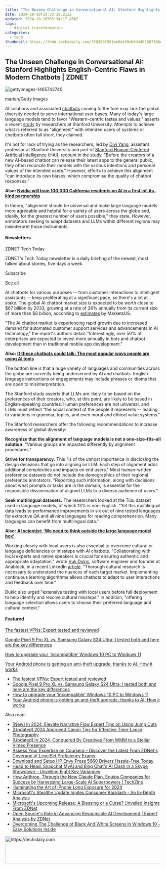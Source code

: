 ```yaml
---
title: "The Unseen Challenge in Conversational AI: Stanford Highlights English-Centric Flaws in Modern Chatbots | ZDNET"
date: 2024-10-10T23:38:29.212Z
updated: 2024-10-18T03:34:17.450Z
tags:
  - digital-transformation
categories:
  - tech
thumbnail: https://thmb.techidaily.com/3f8283f501ee0d430cb6d4495367186d5cee7442e26fa273382b19ae26cbaade.png
---
```


## The Unseen Challenge in Conversational AI: Stanford Highlights English-Centric Flaws in Modern Chatbots | ZDNET

![gettyimages-1465742740](https://www.zdnet.com/a/img/resize/5a889b806d8e51b6a7eee651ebc2f8e2b7678df6/2024/08/13/ac736602-a39f-4c9e-a3ea-f005de7be464/gettyimages-1465742740.jpg?auto=webp&width=1280)

marian/Getty Images

AI solutions and associated [chatbots](https://www.zdnet.com/article/best-ai-chatbot/) coming to the fore may lack the global diversity needed to serve international user bases. Many of today's large language models tend to favor "Western-centric tastes and values," asserts a recent [study](https://arxiv.org/pdf/2402.15018#link=%7B%22role%22:%22standard%22,%22href%22:%22https://arxiv.org/pdf/2402.15018%22,%22target%22:%22%5Fblank%22,%22absolute%22:%22%22,%22linkText%22:%22study%22%7D) by researchers at Stanford University. Attempts to achieve what is referred to as "alignment" with intended users of systems or chatbots often fall short, they claimed. 

It's not for lack of trying as the researchers, led by [Diyi Yang](https://cs.stanford.edu/~diyiy/#link=%7B%22role%22:%22standard%22,%22href%22:%22https://cs.stanford.edu/~diyiy/%22,%22target%22:%22%5Fblank%22,%22absolute%22:%22%22,%22linkText%22:%22Diyi%20Yang%22%7D), assistant professor at Stanford University and part of [Stanford Human-Centered Artificial Intelligence (HAI)](https://hai.stanford.edu/#link=%7B%22role%22:%22standard%22,%22href%22:%22https://hai.stanford.edu/%22,%22target%22:%22%22,%22absolute%22:%22%22,%22linkText%22:%22Stanford%20Human-Centered%20Artificial%20Intelligence%20%28HAI%29%22%7D), recount in the study. "Before the creators of a new AI-based chatbot can release their latest apps to the general public, they often reconcile their models with the various intentions and personal values of the intended users." However, efforts to achieve this alignment "can introduce its own biases, which compromise the quality of chatbot responses."

**Also: [Nvidia will train 100,000 California residents on AI in a first-of-its-kind partnership](https://www.zdnet.com/article/nvidia-will-train-100000-california-residents-on-ai-in-a-first-of-its-kind-partnership/)**

In theory, "alignment should be universal and make large language models more agreeable and helpful for a variety of users across the globe and, ideally, for the greatest number of users possible," they state. However, annotators seeking to adapt datasets and LLMs within different regions may misinterpret those instruments. 

#### Newsletters

ZDNET Tech Today

ZDNET's Tech Today newsletter is a daily briefing of the newest, most talked about stories, five days a week.

 Subscribe

[See all](https://www.zdnet.com/newsletters/)

AI chatbots for various purposes -- from customer interactions to intelligent assistants -- keep proliferating at a significant pace, so there's a lot at stake. The global AI chatbot market size is expected to be worth close to $67 billion by 2033, growing at a rate of 26% annually from its current size of more than $6 billion, according to [estimates](https://market.us/report/ai-chatbot-market/#link=%7B%22role%22:%22standard%22,%22href%22:%22https://market.us/report/ai-chatbot-market/%22,%22target%22:%22%5Fblank%22,%22absolute%22:%22%22,%22linkText%22:%22estimates%22%7D) by MarketsUS.

 "The AI chatbot market is experiencing rapid growth due to increased demand for automated customer support services and advancements in AI technology," the report's authors detail. "Interestingly, over 50% of enterprises are expected to invest more annually in bots and chatbot development than in traditional mobile app development."

**Also:** [**If these chatbots could talk: The most popular ways people are using AI tools**](https://www.zdnet.com/article/if-these-chatbots-could-talk-the-most-popular-ways-people-are-using-ai-tools/)

The bottom line is that a huge variety of languages and communities across the globe are currently being underserved by AI and chatbots. English-language instructions or engagements may include phrases or idioms that are open to misinterpretation. 

The Stanford study asserts that LLMs are likely to be based on the preferences of their creators, who, at this point, are likely to be based in English-speaking countries. Human preferences are not universal, and LLMs must reflect "the social context of the people it represents -- leading to variations in grammar, topics, and even moral and ethical value systems." 

The Stanford researchers offer the following recommendations to increase awareness of global diversity:

**Recognize that the alignment of language models is not a one-size-fits-all solution.** "Various groups are impacted differently by alignment procedures."

**Strive for transparency.** This "is of the utmost importance in disclosing the design decisions that go into aligning an LLM. Each step of alignment adds additional complexities and impacts on end users." Most human-written preference datasets do not include the demographics of their regional preference annotators. "Reporting such information, along with decisions about what prompts or tasks are in the domain, is essential for the responsible dissemination of aligned LLMs to a diverse audience of users."

**Seek multilingual datasets.** The researchers looked at the Tülu dataset used in language models, of which 13% is non-English. "Yet this multilingual data leads to performance improvements in six out of nine tested languages for extractive QA and all nine languages for reading comprehension. Many languages can benefit from multilingual data."

**Also:** [**AI scientist: 'We need to think outside the large language model box'**](https://www.zdnet.com/article/ai-scientist-we-need-to-think-outside-the-large-language-model-box/)

Working closely with local users is also essential to overcome cultural or language deficiencies or missteps with AI chatbots. "Collaborating with local experts and native speakers is crucial for ensuring authentic and appropriate adaptation," wrote [Vuk Dukic](https://www.linkedin.com/in/vukdukic/#link=%7B%22role%22:%22standard%22,%22href%22:%22https://www.linkedin.com/in/vukdukic/%22,%22target%22:%22%5Fblank%22,%22absolute%22:%22%22,%22linkText%22:%22Vuk%20Dukic%22%7D), software engineer and founder at Anablock, in a recent LinkedIn [article](https://www.linkedin.com/pulse/adapting-ai-chatbots-different-cultural-contexts-vuk-dukic-98k1c/#link=%7B%22role%22:%22standard%22,%22href%22:%22https://www.linkedin.com/pulse/adapting-ai-chatbots-different-cultural-contexts-vuk-dukic-98k1c/%22,%22target%22:%22%5Fblank%22,%22absolute%22:%22%22,%22linkText%22:%22article%22%7D). "Thorough cultural research is necessary to understand the nuances of each target market. Implementing continuous learning algorithms allows chatbots to adapt to user interactions and feedback over time."

Dukic also urged "extensive testing with local users before full deployment to help identify and resolve cultural missteps." In addition, "offering language selection allows users to choose their preferred language and cultural context."

#### Featured

[The fastest VPNs: Expert tested and reviewed](https://www.zdnet.com/article/fastest-vpn/ "The fastest VPNs: Expert tested and reviewed")

[Google Pixel 9 Pro XL vs. Samsung Galaxy S24 Ultra: I tested both and here are the key differences](https://www.zdnet.com/article/google-pixel-9-pro-xl-vs-samsung-galaxy-s24-ultra/ "Google Pixel 9 Pro XL vs. Samsung Galaxy S24 Ultra: I tested both and here are the key differences")

[How to upgrade your 'incompatible' Windows 10 PC to Windows 11](https://www.zdnet.com/article/how-to-upgrade-your-incompatible-windows-10-pc-to-windows-11/ "How to upgrade your 'incompatible' Windows 10 PC to Windows 11")

[Your Android phone is getting an anti-theft upgrade, thanks to AI. How it works](https://www.zdnet.com/article/your-android-phone-is-getting-an-anti-theft-upgrade-thanks-to-ai-how-it-works/ "Your Android phone is getting an anti-theft upgrade, thanks to AI. How it works")

* [The fastest VPNs: Expert tested and reviewed](https://www.zdnet.com/article/fastest-vpn/ "The fastest VPNs: Expert tested and reviewed")
* [Google Pixel 9 Pro XL vs. Samsung Galaxy S24 Ultra: I tested both and here are the key differences](https://www.zdnet.com/article/google-pixel-9-pro-xl-vs-samsung-galaxy-s24-ultra/ "Google Pixel 9 Pro XL vs. Samsung Galaxy S24 Ultra: I tested both and here are the key differences")
* [How to upgrade your 'incompatible' Windows 10 PC to Windows 11](https://www.zdnet.com/article/how-to-upgrade-your-incompatible-windows-10-pc-to-windows-11/ "How to upgrade your 'incompatible' Windows 10 PC to Windows 11")
* [Your Android phone is getting an anti-theft upgrade, thanks to AI. How it works](https://www.zdnet.com/article/your-android-phone-is-getting-an-anti-theft-upgrade-thanks-to-ai-how-it-works/ "Your Android phone is getting an anti-theft upgrade, thanks to AI. How it works")

<ins class="adsbygoogle"
     style="display:block"
     data-ad-format="autorelaxed"
     data-ad-client="ca-pub-7571918770474297"
     data-ad-slot="1223367746"></ins>

<ins class="adsbygoogle"
     style="display:block"
     data-ad-client="ca-pub-7571918770474297"
     data-ad-slot="8358498916"
     data-ad-format="auto"
     data-full-width-responsive="true"></ins>

<span class="atpl-alsoreadstyle">Also read:</span>
<div><ul>
<li><a href="https://facebook-video-footage.techidaily.com/new-in-2024-elevate-narrative-flow-expert-tips-on-using-jump-cuts/"><u>[New] In 2024, Elevate Narrative Flow Expert Tips on Using Jump Cuts</u></a></li>
<li><a href="https://article-posts.techidaily.com/updated-2024-approved-canon-tips-for-effective-time-lapse-photography/"><u>[Updated] 2024 Approved Canon Tips for Effective Time-Lapse Photography</u></a></li>
<li><a href="https://vimeo-videos.techidaily.com/updated-in-2024-conquered-by-creatives-from-wmm-to-a-stellar-vimeo-presence/"><u>[Updated] In 2024, Conquered By Creatives From WMM to a Stellar Vimeo Presence</u></a></li>
<li><a href="https://app-tips.techidaily.com/assess-your-expertise-on-coursera-discover-the-latest-from-zdnets-coverage-of-levelset-proficiency-exams/"><u>Assess Your Expertise on Coursera – Discover the Latest From ZDNet's Coverage of LevelSet Proficiency Exams</u></a></li>
<li><a href="https://driver-download.techidaily.com/1722975246101-download-and-setup-hp-envy-press-5660-drivers-hassle-free-today/"><u>Download and Setup HP Envy Press 5660 Drivers Hassle-Free Today</u></a></li>
<li><a href="https://tech-revival.techidaily.com/head-to-head-snapchat-myai-and-bing-chats-ai-clash-in-a-skype-showdown-unveiling-eight-key-variances/"><u>Head to Head: Snapchat MyAI and Bing Chat's AI Clash in a Skype Showdown – Unveiling Eight Key Variances</u></a></li>
<li><a href="https://app-tips.techidaily.com/how-anthrop-through-the-new-claude-plan-equips-companies-for-success-by-harnessing-large-scale-ai-superpowers-techzine/"><u>How Anthrop, Through the New Claude Plan, Equips Companies for Success by Harnessing Large-Scale AI Superpowers | TechZine</u></a></li>
<li><a href="https://some-knowledge.techidaily.com/illuminating-the-art-of-iphone-long-exposure-for-2024/"><u>Illuminating the Art of iPhone Long Exposure for 2024</u></a></li>
<li><a href="https://app-tips.techidaily.com/microsofts-stealthy-update-ignites-consumer-backlash-an-in-depth-analysis/"><u>Microsoft's Stealthy Update Ignites Consumer Backlash - An In-Depth Analysis</u></a></li>
<li><a href="https://app-tips.techidaily.com/microsofts-upcoming-release-a-blessing-or-a-curse-unveiled-insights-from-zdnet/"><u>Microsoft's Upcoming Release: A Blessing or a Curse? Unveiled Insights From ZDNet</u></a></li>
<li><a href="https://app-tips.techidaily.com/open-sources-role-in-advancing-responsible-ai-development-expert-analysis-by-zdnet/"><u>Open Source's Role in Advancing Responsible AI Development | Expert Analysis by ZDNet</u></a></li>
<li><a href="https://tech-hub.techidaily.com/overcoming-the-challenge-of-black-and-white-screens-in-windows-10-easy-solutions-inside/"><u>Overcoming The Challenge of Black And White Screens In Windows 10 - Easy Solutions Inside</u></a></li>
</ul></div>

<!-- affiliate ads begin -->
<a href="https://appsumo.8odi.net/c/5597632/2144283/7443" target="_top" id="2144283">
  <img src="//a.impactradius-go.com/display-ad/7443-2144283" border="0" alt="https://techidaily.com" width="600" height="90"/>
</a>
<img height="0" width="0" src="https://appsumo.8odi.net/i/5597632/2144283/7443" style="position:absolute;visibility:hidden;" border="0" />
<!-- affiliate ads end -->

